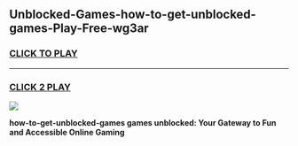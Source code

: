 
## Unblocked-Games-how-to-get-unblocked-games-Play-Free-wg3ar
<h3>
<a href="https://premium76.site?title=how-to-get-unblocked-games&ref=10A">CLICK TO PLAY</a></h3>
<hr>

<h3>
<a href="https://premium76.site?title=how-to-get-unblocked-games&ref=10A">CLICK 2 PLAY</a>
  
</h3>

<a href="https://premium76.site?title=how-to-get-unblocked-games&ref=10A"><img src="https://clearcache.store/games.png"></a>


**how-to-get-unblocked-games games unblocked: Your Gateway to Fun and Accessible Online Gaming**
